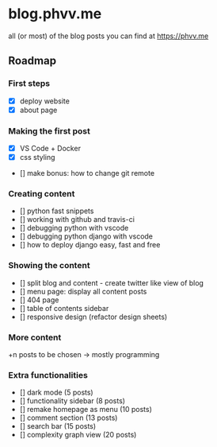# blog.phvv.me

all (or most) of the blog posts you can find at https://phvv.me

## Roadmap

### First steps

- [x] deploy website
- [x] about page

### Making the first post

- [x] VS Code + Docker
- [x] css styling
- [] make bonus: how to change git remote

### Creating content

- [] python fast snippets
- [] working with github and travis-ci
- [] debugging python with vscode
- [] debugging python django with vscode
- [] how to deploy django easy, fast and free

### Showing the content

- [] split blog and content - create twitter like view of blog
- [] menu page: display all content posts
- [] 404 page
- [] table of contents sidebar
- [] responsive design (refactor design sheets)

### More content

+n posts to be chosen -> mostly programming

### Extra functionalities

- [] dark mode (5 posts)
- [] functionality sidebar (8 posts)
- [] remake homepage as menu (10 posts)
- [] comment section (13 posts)
- [] search bar (15 posts)
- [] complexity graph view (20 posts)
